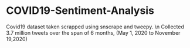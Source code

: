 # COVID19-Sentiment-Analysis
Covid19 dataset taken scrapped using snscrape and tweepy. \n
Collected 3.7 million tweets over the span of 6 months, (May 1, 2020 to November 19,2020)
